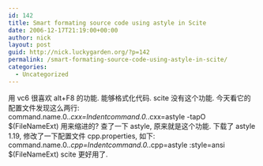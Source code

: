 ```yaml
---
id: 142
title: Smart formating source code using astyle in Scite
date: 2006-12-17T21:19:00+00:00
author: nick
layout: post
guid: http://nick.luckygarden.org/?p=142
permalink: /smart-formating-source-code-using-astyle-in-scite/
categories:
  - Uncategorized
---
```

用 vc6 很喜欢 alt+F8 的功能. 能够格式化代码. scite 没有这个功能. 今天看它的配置文件发现这么两行:
command.name.0.*.cxx=Indentcommand.0.*.cxx=astyle -tapO $(FileNameExt)
用来缩进的? 查了一下 astyle, 原来就是这个功能. 下载了 astyle 1.19, 修改了一下配置文件 cpp.properties, 如下:
command.name.0.*.cpp=Indentcommand.0.*.cpp=astyle :style=ansi $(FileNameExt)
scite 更好用了.
